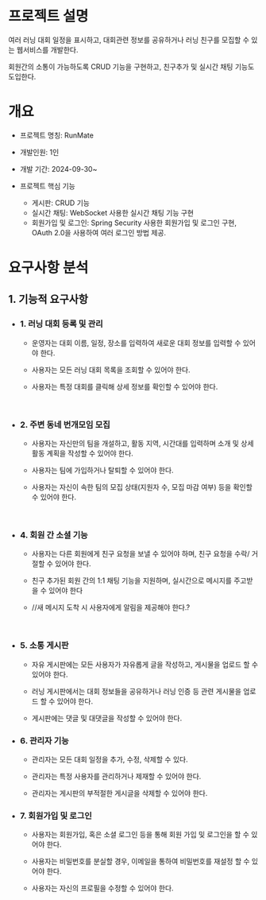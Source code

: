 # 프로젝트 설명

여러 러닝 대회 일정을 표시하고, 대회관련 정보를 공유하거나 러닝 친구를 모집할 수 있는 웹서비스를 개발한다.

회원간의 소통이 가능하도록 CRUD 기능을 구현하고, 친구추가 및 실시간 채팅 기능도 도입한다.

# 개요

- 프로젝트 명칭: RunMate

- 개발인원: 1인
- 개발 기간: 2024-09-30~
- 프로젝트 핵심 기능
    - 게시판: CRUD 기능
    - 실시간 채팅: WebSocket 사용한 실시간 채팅 기능 구현
    - 회원가입 및 로그인: Spring Security 사용한 회원가입 및 로그인 구현, OAuth 2.0을 사용하여 여러 로그인 방법 제공.



# 요구사항 분석

## 1. 기능적 요구사항

- ### 1. 러닝 대회 등록 및 관리  
    - 운영자는 대회 이름, 일정, 장소를 입력하여 새로운 대회 정보를 입력할 수 있어야 한다.  

    - 사용자는 모든 러닝 대회 목록을 조회할 수 있어야 한다.

    - 사용자는 특정 대회를 클릭해 상세 정보를 확인할 수 있어야 한다.

<br>


- ### 2. 주변 동네 번개모임 모집

    - 사용자는 자신만의 팀을 개설하고, 활동 지역, 시간대를 입력하며 소개 및 상세 활동 계획을 작성할 수 있어야 한다.

    - 사용자는 팀에 가입하거나 탈퇴할 수 있어야 한다.
 
    - 사용자는 자신이 속한 팀의 모집 상태(지원자 수, 모집 마감 여부) 등을 확인할 수 있어야 한다.

<br>

- ### 4. 회원 간 소셜 기능

    - 사용자는 다른 회원에게 친구 요청을 보낼 수 있어야 하며, 친구 요청을 수락/ 거절할 수 있어야 한다.

    - 친구 추가된 회원 간의 1:1 채팅 기능을 지원하며, 실시간으로 메시지를 주고받을 수 있어야 한다

    - //새 메시지 도착 시 사용자에게 알림을 제공해야 한다.?

<br>


- ### 5. 소통 게시판

    - 자유 게시판에는 모든 사용자가 자유롭게 글을 작성하고, 게시물을 업로드 할 수 있어야 한다.

    - 러닝 게시판에서는 대회 정보들을 공유하거나 러닝 인증 등 관련 게시물을 업로드 할 수 있어야 한다. 

    - 게시판에는 댓글 및 대댓글을 작성할 수 있어야 한다.

- ### 6. 관리자 기능

    - 관리자는 모든 대회 일정을 추가, 수정, 삭제할 수 있다.
    
    - 관리자는 특정 사용자를 관리하거나 제재할 수 있어야 한다.

    - 관리자는 게시판의 부적절한 게시글을 삭제할 수 있어야 한다.

- ### 7. 회원가입 및 로그인

    - 사용자는 회원가입, 혹은 소셜 로그인 등을 통해 회원 가입 및 로그인을 할 수 있어야 한다.

    - 사용자는 비밀번호를 분실할 경우, 이메일을 통하여 비밀번호를 재설정 할 수 있어야 한다.

    - 사용자는 자신의 프로필을 수정할 수 있어야 한다.

    
